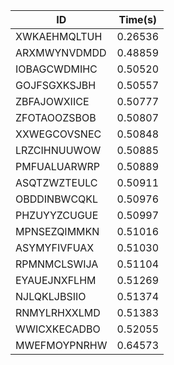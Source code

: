 |ID|Time(s)|
|-|-|
|XWKAEHMQLTUH|0.26536|
|ARXMWYNVDMDD|0.48859|
|IOBAGCWDMIHC|0.50520|
|GOJFSGXKSJBH|0.50557|
|ZBFAJOWXIICE|0.50777|
|ZFOTAOOZSBOB|0.50807|
|XXWEGCOVSNEC|0.50848|
|LRZCIHNUUWOW|0.50885|
|PMFUALUARWRP|0.50889|
|ASQTZWZTEULC|0.50911|
|OBDDINBWCQKL|0.50976|
|PHZUYYZCUGUE|0.50997|
|MPNSEZQIMMKN|0.51016|
|ASYMYFIVFUAX|0.51030|
|RPMNMCLSWIJA|0.51104|
|EYAUEJNXFLHM|0.51269|
|NJLQKLJBSIIO|0.51374|
|RNMYLRHXXLMD|0.51383|
|WWICXKECADBO|0.52055|
|MWEFMOYPNRHW|0.64573|
